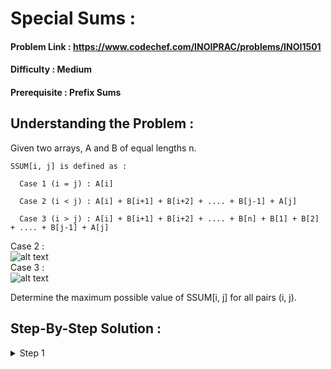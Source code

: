 # Special Sums :

#### Problem Link : https://www.codechef.com/INOIPRAC/problems/INOI1501
#### Difficulty : Medium
#### Prerequisite : Prefix Sums

## Understanding the Problem :

Given two arrays, A and B of equal lengths n. 

```
SSUM[i, j] is defined as : 

  Case 1 (i = j) : A[i]
  
  Case 2 (i < j) : A[i] + B[i+1] + B[i+2] + .... + B[j-1] + A[j] 
    
  Case 3 (i > j) : A[i] + B[i+1] + B[i+2] + .... + B[n] + B[1] + B[2] + .... + B[j-1] + A[j]
```
Case 2 : 
\
![alt text](https://i.imgur.com/GbtO2Z6.png)\
Case 3 : \
![alt text](https://i.imgur.com/HCjEaq0.png)

Determine the maximum possible value of SSUM[i, j] for all pairs (i, j).

## Step-By-Step Solution :

<details>
  <summary> Step 1 </summary>
  
  <br>
  
  First , we will try brute-force i.e for all pairs of i and j , we will compute it's SSUM and take the maximum of all of them which would be our answer.

```cpp
  for i from 1 to n :
        for j from 1 to n :

              if i = j : ssum = a[i]

              if i < j : 
                      ssum = a[i] + a[j]
                      for k from i+1 to j-1 :
                            ssum = ssum + b[k]

              if i > j :
                      ssum = a[i] + a[j]
                      for k from i+1 to n :
                            ssum = ssum + b[k]
                      for k from 1 to j-1 :
                            ssum = ssum + b[k]

              ans = maximum ( ans , ssum )
 ```
  
  </details>
